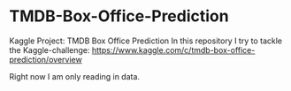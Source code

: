 # TMDB-Box-Office-Prediction
Kaggle Project: TMDB Box Office Prediction
In this repository I try to tackle the Kaggle-challenge:
https://www.kaggle.com/c/tmdb-box-office-prediction/overview

Right now I am only reading in data.
